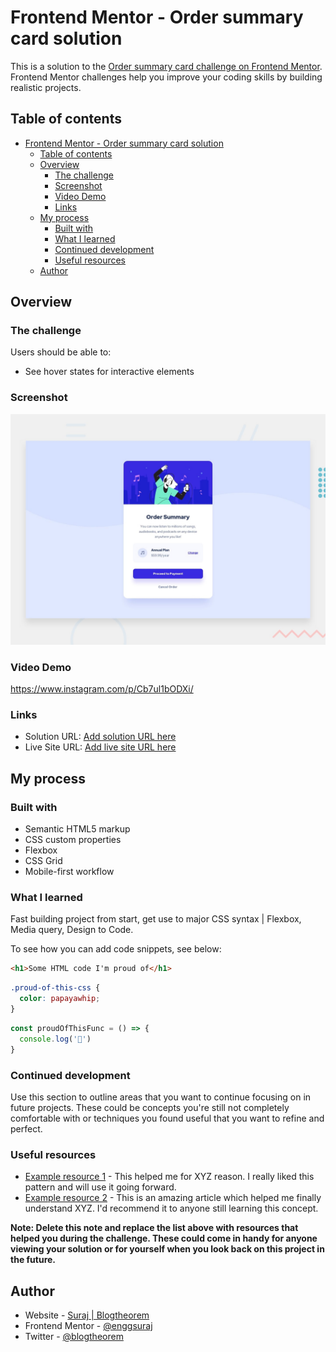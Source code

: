 # Frontend Mentor - Order summary card solution

This is a solution to the [Order summary card challenge on Frontend Mentor](https://www.frontendmentor.io/challenges/order-summary-component-QlPmajDUj). Frontend Mentor challenges help you improve your coding skills by building realistic projects. 

## Table of contents

- [Frontend Mentor - Order summary card solution](#frontend-mentor---order-summary-card-solution)
  - [Table of contents](#table-of-contents)
  - [Overview](#overview)
    - [The challenge](#the-challenge)
    - [Screenshot](#screenshot)
    - [Video Demo](#video-demo)
    - [Links](#links)
  - [My process](#my-process)
    - [Built with](#built-with)
    - [What I learned](#what-i-learned)
    - [Continued development](#continued-development)
    - [Useful resources](#useful-resources)
  - [Author](#author)


## Overview

### The challenge

Users should be able to:

- See hover states for interactive elements

### Screenshot

![Design preview for the Order summary card coding challenge](./design/desktop-preview.jpg)


### Video Demo

https://www.instagram.com/p/Cb7ul1bODXi/

### Links

- Solution URL: [Add solution URL here](https://github.com/enggsuraj/frontendtheorem/tree/main/order-summary)
- Live Site URL: [Add live site URL here](https://enggsuraj.github.io/frontendtheorem/order-summary/)

## My process

### Built with

- Semantic HTML5 markup
- CSS custom properties
- Flexbox
- CSS Grid
- Mobile-first workflow

### What I learned

Fast building project from start, get use to major CSS syntax | Flexbox, Media query, Design to Code.

To see how you can add code snippets, see below:

```html
<h1>Some HTML code I'm proud of</h1>
```
```css
.proud-of-this-css {
  color: papayawhip;
}
```
```js
const proudOfThisFunc = () => {
  console.log('🎉')
}
```

### Continued development

Use this section to outline areas that you want to continue focusing on in future projects. These could be concepts you're still not completely comfortable with or techniques you found useful that you want to refine and perfect.

### Useful resources

- [Example resource 1](https://www.example.com) - This helped me for XYZ reason. I really liked this pattern and will use it going forward.
- [Example resource 2](https://www.example.com) - This is an amazing article which helped me finally understand XYZ. I'd recommend it to anyone still learning this concept.

**Note: Delete this note and replace the list above with resources that helped you during the challenge. These could come in handy for anyone viewing your solution or for yourself when you look back on this project in the future.**

## Author

- Website - [ Suraj | Blogtheorem ](https://blogtheorem.com)
- Frontend Mentor - [ @enggsuraj ](https://www.frontendmentor.io/profile/enggsuraj)
- Twitter - [ @blogtheorem ](https://www.twitter.com/blogtheorem)
